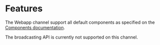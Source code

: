 # Features

The Webapp channel support all default components as specified on the [Components documentation](https://docs.csml.dev/language/key-concepts/sending-receiving-messages/message-payloads).

The broadcasting API is currently not supported on this channel.

